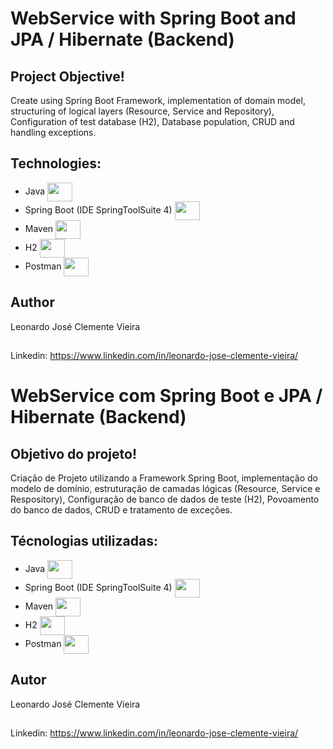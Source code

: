 # WebService with Spring Boot and JPA / Hibernate (Backend)
## Project Objective!
Create using Spring Boot Framework, implementation of domain model, 
structuring of logical layers (Resource, Service and Repository), Configuration of test database (H2), 
Database population, CRUD and handling exceptions.
## Technologies:
- Java <img align="center" height="30" width="40" src="https://cdn.jsdelivr.net/gh/devicons/devicon/icons/java/java-original.svg" />
- Spring Boot (IDE SpringToolSuite 4) <img align="center" height="30" width="40" src="https://cdn.jsdelivr.net/gh/devicons/devicon/icons/spring/spring-original.svg" />
- Maven <img align="center" height="30" width="40" src="https://upload.wikimedia.org/wikipedia/commons/thumb/5/52/Apache_Maven_logo.svg/1024px-Apache_Maven_logo.svg.png" /> 
- H2 <img align="center" height="30" width="40" src="https://upload.wikimedia.org/wikipedia/commons/thumb/8/83/Antu_h2-icon.svg/1024px-Antu_h2-icon.svg.png" /> 
- Postman <img align="center" height="30" width="40" src="https://www.svgrepo.com/show/354202/postman-icon.svg"/>
## Author
Leonardo José Clemente Vieira
##
Linkedin: https://www.linkedin.com/in/leonardo-jose-clemente-vieira/
##
# WebService com Spring Boot e JPA / Hibernate (Backend)
## Objetivo do projeto!
Criação de Projeto utilizando a Framework Spring Boot, implementação do modelo de domínio, 
estruturação de camadas lógicas (Resource, Service e Respository), 
Configuração de banco de dados de teste (H2), Povoamento do banco de dados, CRUD e  tratamento de exceções.
## Técnologias utilizadas:
- Java <img align="center" height="30" width="40" src="https://cdn.jsdelivr.net/gh/devicons/devicon/icons/java/java-original.svg" />
- Spring Boot (IDE SpringToolSuite 4) <img align="center" height="30" width="40" src="https://cdn.jsdelivr.net/gh/devicons/devicon/icons/spring/spring-original.svg" />
- Maven <img align="center" height="30" width="40" src="https://upload.wikimedia.org/wikipedia/commons/thumb/5/52/Apache_Maven_logo.svg/1024px-Apache_Maven_logo.svg.png" /> 
- H2 <img align="center" height="30" width="40" src="https://upload.wikimedia.org/wikipedia/commons/thumb/8/83/Antu_h2-icon.svg/1024px-Antu_h2-icon.svg.png" /> 
- Postman <img align="center" height="30" width="40" src="https://www.svgrepo.com/show/354202/postman-icon.svg"/>
## Autor
Leonardo José Clemente Vieira
##
Linkedin: https://www.linkedin.com/in/leonardo-jose-clemente-vieira/


